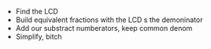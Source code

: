 - Find the LCD
- Build equivalent fractions with the LCD s the demoninator
- Add our substract numberators, keep common denom
- Simplify, bitch